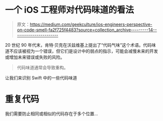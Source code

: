 # 一个 iOS 工程师对代码味道的看法

> 原文：<https://medium.com/geekculture/ios-engineers-perspective-on-code-smell-fa2f725f4483?source=collection_archive---------14----------------------->

20 世纪 90 年代末，肯特·贝克在沃兹维基上提出了“代码气味”这个术语。代码味道不应该被视为一个错误，但它们是设计中的弱点的指示，可能会减慢未来的开发或增加未来错误或失败的风险。

> 代码味道通常会导致重构。

让我们来识别 Swift 中的一些代码味道

# 重复代码

我们需要防止相同或相似的代码存在于多个位置…
